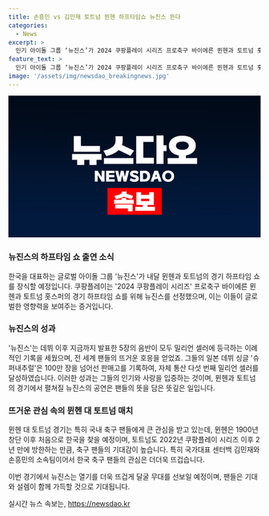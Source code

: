 ```yaml
---
title: 손흥민 vs 김민재 토트넘 뮌헨 하프타임쇼 뉴진스 뜬다
categories:
  - News
excerpt: >
  인기 아이돌 그룹 ‘뉴진스’가 2024 쿠팡플레이 시리즈 프로축구 바이에른 뮌헨과 토트넘 홋스퍼의 경기 하프타임 쇼를 장식하는 것으로 확정되었다. 뉴진스는 글로벌 아이돌 그룹으로, 빌보드 메인 앨범 차트에서 K팝 아티스트 중 데뷔 후 최단기간에 정상을 찍었고, 지난 6월에는 100만 장을 넘는 판매량을 기록하는 등 전 세계적으로 큰 인기를 끌고 있다. 이번 공연을 통해 앞으로의 활동에 대한 기대감이 상승하고 있다.
feature_text: >
  인기 아이돌 그룹 ‘뉴진스’가 2024 쿠팡플레이 시리즈 프로축구 바이에른 뮌헨과 토트넘 홋스퍼의 경기 하프타임 쇼를 장식하는 것으로 확정되었다. 뉴진스는 글로벌 아이돌 그룹으로, 빌보드 메인 앨범 차트에서 K팝 아티스트 중 데뷔 후 최단기간에 정상을 찍었고, 지난 6월에는 100만 장을 넘는 판매량을 기록하는 등 전 세계적으로 큰 인기를 끌고 있다. 이번 공연을 통해 앞으로의 활동에 대한 기대감이 상승하고 있다.
image: '/assets/img/newsdao_breakingnews.jpg'
---
```


<p><img src="/assets/img/newsdao_breakingnews.jpg" alt="flaretime 속보" /></p>

<h3>뉴진스의 하프타임 쇼 출연 소식</h3>

<p>한국을 대표하는 글로벌 아이돌 그룹 '뉴진스'가 내달 뮌헨과 토트넘의 경기 하프타임 쇼를 장식할 예정입니다. 쿠팡플레이는 '2024 쿠팡플레이 시리즈' 프로축구 바이에른 뮌헨과 토트넘 홋스퍼의 경기 하프타임 쇼를 위해 뉴진스를 선정했으며, 이는 이들이 글로벌한 영향력을 보여주는 증거입니다.</p>

<h3>뉴진스의 성과</h3>

<p>'뉴진스'는 데뷔 이후 지금까지 발표한 5장의 음반이 모두 밀리언 셀러에 등극하는 이례적인 기록을 세웠으며, 전 세계 팬들의 뜨거운 호응을 얻었죠. 그들의 일본 데뷔 싱글 '슈퍼내추럴'은 100만 장을 넘어선 판매고를 기록하여, 자체 통산 다섯 번째 밀리언 셀러를 달성하였습니다. 이러한 성과는 그들의 인기와 사랑을 입증하는 것이며, 뮌헨과 토트넘의 경기에서 펼쳐질 뉴진스의 공연은 팬들의 뜻을 담은 뜻깊은 일입니다.</p>

<h3>뜨거운 관심 속의 뮌헨 대 토트넘 매치</h3>

<p>뮌헨 대 토트넘 경기는 특히 국내 축구 팬들에게 큰 관심을 받고 있는데, 뮌헨은 1900년 창단 이후 처음으로 한국을 찾을 예정이며, 토트넘도 2022년 쿠팡플레이 시리즈 이후 2년 만에 방한하는 만큼, 축구 팬들의 기대감이 높습니다. 특히 국가대표 센터백 김민재와 손흥민의 소속팀이어서 한국 축구 팬들의 관심은 더더욱 뜨겁습니다.</p>

<p>이번 경기에서 뉴진스는 열기를 더욱 뜨겁게 달굴 무대를 선보일 예정이며, 팬들은 기대와 설렘이 함께 가득할 것으로 기대됩니다.</p>
실시간 뉴스 속보는, <a href="https://newsdao.kr" rel="dofollow">https://newsdao.kr</a>


